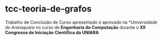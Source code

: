 # tcc-teoria-de-grafos
Trabalho de Conclusão de Curso apresentado e aprovado na **Universidade de Araraquara* no curso de **Engenharia de Computação** durante o **XII Congresso de Iniciação Científica da UNIARA**
